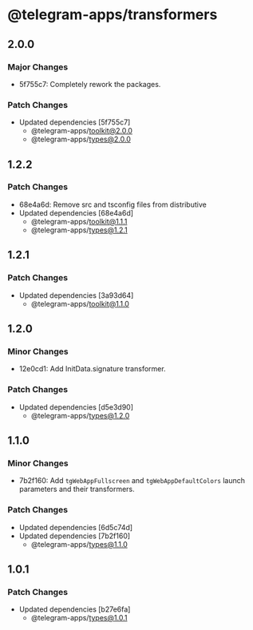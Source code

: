 # @telegram-apps/transformers

## 2.0.0

### Major Changes

- 5f755c7: Completely rework the packages.

### Patch Changes

- Updated dependencies [5f755c7]
  - @telegram-apps/toolkit@2.0.0
  - @telegram-apps/types@2.0.0

## 1.2.2

### Patch Changes

- 68e4a6d: Remove src and tsconfig files from distributive
- Updated dependencies [68e4a6d]
  - @telegram-apps/toolkit@1.1.1
  - @telegram-apps/types@1.2.1

## 1.2.1

### Patch Changes

- Updated dependencies [3a93d64]
  - @telegram-apps/toolkit@1.1.0

## 1.2.0

### Minor Changes

- 12e0cd1: Add InitData.signature transformer.

### Patch Changes

- Updated dependencies [d5e3d90]
  - @telegram-apps/types@1.2.0

## 1.1.0

### Minor Changes

- 7b2f160: Add `tgWebAppFullscreen` and `tgWebAppDefaultColors` launch parameters and their transformers.

### Patch Changes

- Updated dependencies [6d5c74d]
- Updated dependencies [7b2f160]
  - @telegram-apps/types@1.1.0

## 1.0.1

### Patch Changes

- Updated dependencies [b27e6fa]
  - @telegram-apps/types@1.0.1
